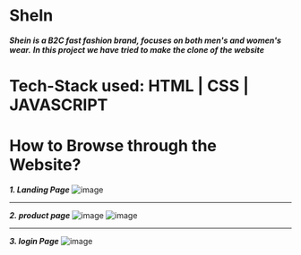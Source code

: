 # SheIn
***Shein is a B2C fast fashion brand, focuses on both men's and women's wear.***
***In this project we have tried to make the clone of the website***

# Tech-Stack used: HTML | CSS | JAVASCRIPT

# How to Browse through the Website?

***1. Landing Page***
![image](https://i.ibb.co/rm7kZ2F/Whats-App-Image-2022-03-19-at-09-56-57.jpg)

---
***2. product page***
![image](https://i.ibb.co/Jt0kMVS/Whats-App-Image-2022-03-19-at-11-58-54-2.jpg)
![image](https://i.ibb.co/kDHfj7c/Whats-App-Image-2022-03-19-at-11-58-54.jpg)

---
***3. login Page***
![image](https://i.ibb.co/VSjZT9L/Whats-App-Image-2022-03-19-at-11-58-54-1.jpg)




